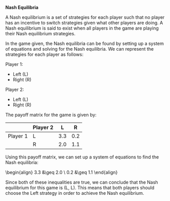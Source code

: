 

**Nash Equilibria**

A Nash equilibrium is a set of strategies for each player such that no player has an incentive to switch strategies given what other players are doing. A Nash equilibrium is said to exist when all players in the game are playing their Nash equilibrium strategies. 

In the game given, the Nash equilibria can be found by setting up a system of equations and solving for the Nash equilibria. We can represent the strategies for each player as follows:

Player 1: 

- Left (L)
- Right (R)

Player 2: 

- Left (L)
- Right (R)

The payoff matrix for the game is given by:

| | Player 2 | L | R |
| --- | --- | --- | --- |
| Player 1 | L | 3.3 | 0.2 |
| | R | 2.0 | 1.1 |

Using this payoff matrix, we can set up a system of equations to find the Nash equilibria:

\begin{align}
    3.3 &\geq 2.0 \\
    0.2 &\geq 1.1
\end{align}

Since both of these inequalities are true, we can conclude that the Nash equilibrium for this game is (L, L). This means that both players should choose the Left strategy in order to achieve the Nash equilibrium.